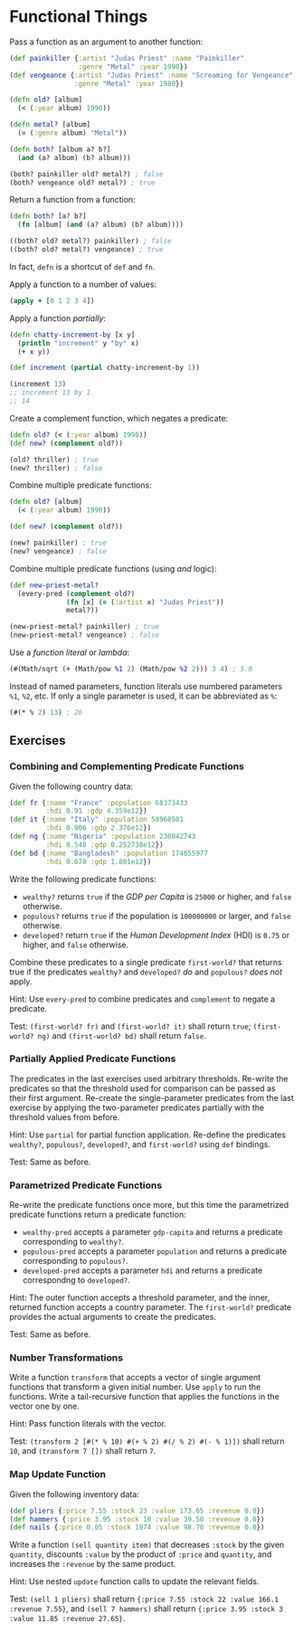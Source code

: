 # Functional Things

Pass a function as an argument to another function:

```clojure
(def painkiller {:artist "Judas Priest" :name "Painkiller"
                 :genre "Metal" :year 1990})
(def vengeance {:artist "Judas Priest" :name "Screaming for Vengeance"
                :genre "Metal" :year 1980})

(defn old? [album]
  (< (:year album) 1990))

(defn metal? [album]
  (= (:genre album) "Metal"))

(defn both? [album a? b?]
  (and (a? album) (b? album)))

(both? painkiller old? metal?) ; false
(both? vengeance old? metal?) ; true
```

Return a function from a function:

```clojure
(defn both? [a? b?]
  (fn [album] (and (a? album) (b? album))))

((both? old? metal?) painkiller) ; false
((both? old? metal?) vengeance) ; true
```

In fact, `defn` is a shortcut of `def` and `fn`.

Apply a function to a number of values:

```clojure
(apply + [0 1 2 3 4])
```

Apply a function _partially_:

```clojure
(defn chatty-increment-by [x y]
  (println "increment" y "by" x)
  (+ x y))

(def increment (partial chatty-increment-by 1))

(increment 13)
;; increment 13 by 1
;; 14
```

Create a complement function, which negates a predicate:

```clojure
(defn old? (< (:year album) 1990))
(def new? (complement old?))

(old? thriller) ; true
(new? thriller) ; false
```

Combine multiple predicate functions:

```clojure
(defn old? [album]
  (< (:year album) 1990))

(def new? (complement old?))

(new? painkiller) ; true
(new? vengeance) ; false
```

Combine multiple predicate functions (using _and_ logic):

```clojure
(def new-priest-metal?
  (every-pred (complement old?)
              (fn [x] (= (:artist x) "Judas Priest"))
              metal?))

(new-priest-metal? painkiller) ; true
(new-priest-metal? vengeance) ; false
```

Use a _function literal_ or _lambda_:

```clojure
(#(Math/sqrt (+ (Math/pow %1 2) (Math/pow %2 2))) 3 4) ; 5.0
```

Instead of named parameters, function literals use numbered parameters `%1`,
`%2`, etc. If only a single parameter is used, it can be abbreviated as `%`:

```clojure
(#(* % 2) 13) ; 26
```

## Exercises

### Combining and Complementing Predicate Functions

Given the following country data:

```clojure
(def fr {:name "France" :population 68373433
         :hdi 0.91 :gdp 4.359e12})
(def it {:name "Italy" :population 58968501
         :hdi 0.906 :gdp 2.376e12})
(def ng {:name "Nigeria" :population 230842743
         :hdi 0.548 :gdp 0.252738e12})
(def bd {:name "Bangladesh" :population 174655977
         :hdi 0.670 :gdp 1.801e12})
```

Write the following predicate functions:

- `wealthy?` returns `true` if the _GDP per Capita_ is `25000` or higher, and
  `false` otherwise.
- `populous?` returns `true` if the population is `100000000` or larger, and
  `false` otherwise.
- `developed?` return `true` if the _Human Development Index_ (HDI) is `0.75` or
  higher, and `false` otherwise.

Combine these predicates to a single predicate `first-world?` that returns true
if the predicates `wealthy?` and `developed?` _do_ and `populous?` _does not_
apply.

Hint: Use `every-pred` to combine predicates and `complement` to negate a
predicate.

Test: `(first-world? fr)` and `(first-world? it)` shall return `true`;
`(first-world? ng)` and `(first-world? bd)` shall return `false`.

### Partially Applied Predicate Functions

The predicates in the last exercises used arbitrary thresholds. Re-write the
predicates so that the threshold used for comparison can be passed as their
first argument. Re-create the single-parameter predicates from the last exercise
by applying the two-parameter predicates partially with the threshold values
from before.

Hint: Use `partial` for partial function application. Re-define the predicates
`wealthy?`, `populous?`, `developed?`, and `first-world?` using `def` bindings.

Test: Same as before.

### Parametrized Predicate Functions

Re-write the predicate functions once more, but this time the parametrized
predicate functions return a predicate function:

- `wealthy-pred` accepts a parameter `gdp-capita` and returns a predicate
  corresponding to `wealthy?`.
- `populous-pred` accepts a parameter `population` and returns a predicate
  corresponding to `populous?`.
- `developed-pred` accepts a parameter `hdi` and returns a predicate
  correspondng to `developed?`.

Hint: The outer function accepts a threshold parameter, and the inner, returned
function accepts a country parameter. The `first-world?` predicate provides the
actual arguments to create the predicates.

Test: Same as before.

### Number Transformations

Write a function `transform` that accepts a vector of single argument functions
that transform a given initial number. Use `apply` to run the functions. Write a
tail-recursive function that applies the functions in the vector one by one.

Hint: Pass function literals with the vector.

Test: `(transform 2 [#(* % 10) #(+ % 2) #(/ % 2) #(- % 1)])` shall return `10`,
and `(transform 7 [])` shall return `7`.

### Map Update Function

Given the following inventory data:

```clojure
(def pliers {:price 7.55 :stock 23 :value 173.65 :revenue 0.0})
(def hammers {:price 3.95 :stock 10 :value 39.50 :revenue 0.0})
(def nails {:price 0.05 :stock 1974 :value 98.70 :revenue 0.0})
```

Write a function `(sell quantity item)` that decreases `:stock` by the given
`quantity`, discounts `:value` by the product of `:price` and `quantity`, and
increases the `:revenue` by the same product.

Hint: Use nested `update` function calls to update the relevant fields.

Test: `(sell 1 pliers)` shall return `{:price 7.55 :stock 22 :value 166.1
:revenue 7.55}`, and `(sell 7 hammers)` shall return `{:price 3.95 :stock 3 
:value 11.85 :revenue 27.65}`.

